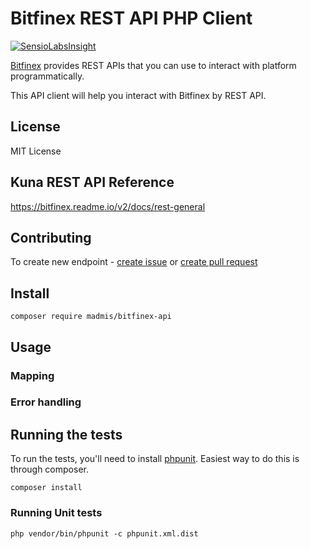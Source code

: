 # Bitfinex REST API PHP Client

[![SensioLabsInsight][sensiolabs-insight-image]][sensiolabs-insight-link]

[Bitfinex](https://www.bitfinex.com/) provides REST APIs that you can use
 to interact with platform programmatically.

This API client will help you interact with Bitfinex by REST API. 
 

## License

MIT License

## Kuna REST API Reference

https://bitfinex.readme.io/v2/docs/rest-general


## Contributing
To create new endpoint - [create issue](https://github.com/madmis/bitfinex-api/issues/new) 
or [create pull request](https://github.com/madmis/bitfinex-api/compare)


## Install
    
    composer require madmis/bitfinex-api


## Usage


### Mapping

### Error handling


## Running the tests
To run the tests, you'll need to install [phpunit](https://phpunit.de/). 
Easiest way to do this is through composer.

    composer install

### Running Unit tests

    php vendor/bin/phpunit -c phpunit.xml.dist


[testing-link]: https://travis-ci.org/madmis/bitfinex-api
[testing-image]: https://travis-ci.org/madmis/bitfinex-api.svg?branch=master

[sensiolabs-insight-link]: https://insight.sensiolabs.com/projects/31b857a5-4329-41da-b88c-e50f5b424452
[sensiolabs-insight-image]: https://insight.sensiolabs.com/projects/31b857a5-4329-41da-b88c-e50f5b424452/mini.png

[package-link]: https://packagist.org/packages/madmis/bitfinex-api
[downloads-image]: https://poser.pugx.org/madmis/bitfinex-api/downloads
[stable-image]: https://poser.pugx.org/madmis/bitfinex-api/v/stable
[license-image]: https://poser.pugx.org/madmis/bitfinex-api/license
[license-link]: https://packagist.org/packages/madmis/bitfinex-api

[coverage-link]: https://coveralls.io/github/madmis/bitfinex-api?branch=master
[coverage-image]: https://coveralls.io/repos/github/madmis/bitfinex-api/badge.svg?branch=master

